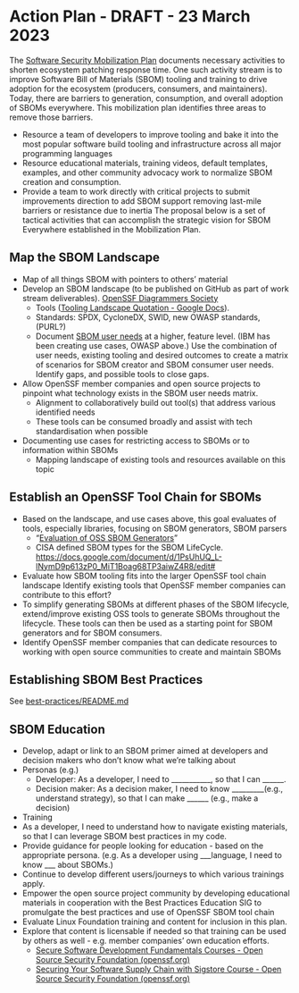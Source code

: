 # Action Plan - DRAFT - 23 March 2023

The [Software Security Mobilization Plan](https://openssf.org/oss-security-mobilization-plan/) documents necessary activities
to shorten ecosystem patching response time. One such activity stream 
is to improve Software Bill of Materials (SBOM) tooling and training 
to drive adoption for the ecosystem (producers, consumers, and maintainers).
Today, there are barriers to generation, consumption, and overall adoption
of SBOMs everywhere. This mobilization plan identifies three areas to remove
those barriers.
* Resource a team of developers to improve tooling and bake it into the
most popular software build tooling and infrastructure across all major
programming languages
* Resource educational materials, training videos, default templates,
examples, and other community advocacy work to normalize SBOM creation
and consumption.
* Provide a team to work directly with critical projects to submit
improvements direction to add SBOM support removing last-mile barriers
or resistance due to inertia
The proposal below is a set of tactical activities that can accomplish
the strategic vision for SBOM Everywhere established in the Mobilization
Plan.

## Map the SBOM Landscape
* Map of all things SBOM with pointers to others’ material
* Develop an SBOM landscape (to be published on GitHub as part of work
stream deliverables). [OpenSSF Diagrammers Society](https://github.com/ossf/diagrammers-society)
  * Tools  ([Tooling Landscape Quotation - Google Docs](https://docs.google.com/document/d/1gLSMHJ-l09r73aBDAIG4ld4pbC85D5UgTaICKqmKXKg/edit)). 
  * Standards: SPDX, CycloneDX, SWID, new OWASP standards, (PURL?)
  * Document [SBOM user needs](https://docs.google.com/document/d/15X0TspuxUg19YScqNK1tl5kYpJV2xOrcuSx6CwanYZ0/edit) at a higher, feature level.
(IBM has been creating use cases, OWASP above.)
Use the combination of user needs, existing tooling and desired
outcomes to create a matrix of scenarios for SBOM creator and SBOM
consumer user needs. Identify gaps, and possible tools to close gaps.
* Allow OpenSSF member companies and open source projects to pinpoint
what technology exists in the SBOM user needs matrix. 
  * Alignment to collaboratively build out tool(s) that address
  various identified needs
  * These tools can be consumed broadly and assist with tech
  standardisation when possible
* Documenting use cases for restricting access to SBOMs or to information within SBOMs
  * Mapping landscape of existing tools and resources available on this topic
## Establish an OpenSSF Tool Chain for SBOMs
* Based on the landscape, and use cases above, this goal evaluates
  of tools, especially libraries, focusing on SBOM generators, SBOM parsers
  * “[Evaluation of OSS SBOM Generators](https://docs.google.com/document/d/1UeV0BhZHKBIJY8fi40hAly3jP_dH9u7Nao4Alw8fY0Y/edit#)” 
  * CISA defined SBOM types for the SBOM LifeCycle. https://docs.google.com/document/d/1PsUhUQ_L-lNymD9p613zP0_MiT1Boag68TP3aiwZ4R8/edit#
* Evaluate how SBOM tooling fits into the larger OpenSSF tool chain landscape
  Identify existing tools that OpenSSF member companies
  can contribute to this effort?
* To simplify generating SBOMs at different phases of the SBOM
  lifecycle, extend/improve existing OSS tools to generate SBOMs
  throughout the lifecycle. These tools can then be used as a starting
  point for SBOM generators and for SBOM consumers.
* Identify OpenSSF member companies that can dedicate resources to
  working with open source communities to create and maintain SBOMs
## Establishing SBOM Best Practices
See [best-practices/README.md](best-practices/README.md)

## SBOM Education
*  Develop, adapt or link to an SBOM primer aimed at developers
and decision makers who don’t know what we’re talking about
  * Personas (e.g.)
    * Developer: As a developer, I need to ___________, so that I can ______.
    * Decision maker: As a decision maker, I need to know  _________(e.g.,
    understand strategy), so that I can make ______ (e.g., make a decision)
  * Training
  * As a developer, I need to understand how to navigate existing materials,
  so that I can leverage SBOM best practices in my code.
  * Provide guidance for people looking for education - based on the
  appropriate persona. 
  (e.g. As a developer using ___language, I need to know ___ about SBOMs.)
  * Continue to develop different users/journeys to which various
  trainings apply.
* Empower the open source project community by developing educational
materials in cooperation with the Best Practices Education SIG
to promulgate the best practices and use of OpenSSF SBOM tool chain
* Evaluate Linux Foundation training and content for inclusion in this plan.
* Explore that content is licensable if needed so that training
can be used by others as well - e.g. member companies’ own education efforts. 
  * [Secure Software Development Fundamentals Courses - Open Source Security Foundation (openssf.org)](https://openssf.org/training/courses/)
  * [Securing Your Software Supply Chain with Sigstore Course - Open Source Security Foundation (openssf.org)](https://openssf.org/training/securing-your-software-supply-chain-with-sigstore-course/)

